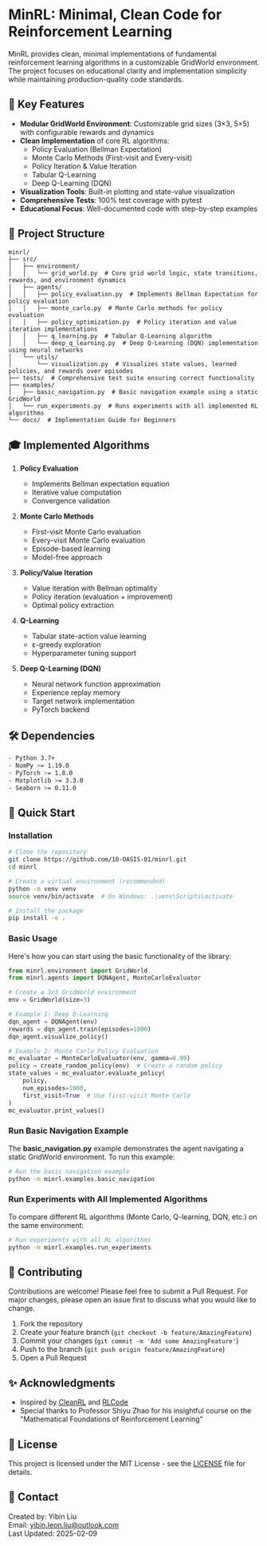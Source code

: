 # MinRL: Minimal, Clean Code for Reinforcement Learning

MinRL provides clean, minimal implementations of fundamental reinforcement learning algorithms in a customizable GridWorld environment. The project focuses on educational clarity and implementation simplicity while maintaining production-quality code standards.

## 🌟 Key Features

- **Modular GridWorld Environment**: Customizable grid sizes (3×3, 5×5) with configurable rewards and dynamics
- **Clean Implementation** of core RL algorithms:
  - Policy Evaluation (Bellman Expectation)
  - Monte Carlo Methods (First-visit and Every-visit)
  - Policy Iteration & Value Iteration
  - Tabular Q-Learning
  - Deep Q-Learning (DQN)
- **Visualization Tools**: Built-in plotting and state-value visualization
- **Comprehensive Tests**: 100% test coverage with pytest
- **Educational Focus**: Well-documented code with step-by-step examples


## 📁 Project Structure

```
minrl/
├── src/
│   ├── environment/       
│   │   └── grid_world.py  # Core grid world logic, state transitions, rewards, and environment dynamics
│   ├── agents/           
│   │   ├── policy_evaluation.py  # Implements Bellman Expectation for policy evaluation
│   │   ├── monte_carlo.py  # Monte Carlo methods for policy evaluation
│   │   ├── policy_optimization.py  # Policy iteration and value iteration implementations
│   │   ├── q_learning.py  # Tabular Q-Learning algorithm
│   │   └── deep_q_learning.py  # Deep Q-Learning (DQN) implementation using neural networks
│   └── utils/             
│       └── visualization.py  # Visualizes state values, learned policies, and rewards over episodes
├── tests/  # Comprehensive test suite ensuring correct functionality
├── examples/              
│   ├── basic_navigation.py  # Basic navigation example using a static GridWorld
│   └── run_experiments.py  # Runs experiments with all implemented RL algorithms
└── docs/  # Implementation Guide for Beginners
```

## 🎓 Implemented Algorithms

1. **Policy Evaluation**
   - Implements Bellman expectation equation
   - Iterative value computation
   - Convergence validation

2. **Monte Carlo Methods**
   - First-visit Monte Carlo evaluation
   - Every-visit Monte Carlo evaluation
   - Episode-based learning
   - Model-free approach

3. **Policy/Value Iteration**
   - Value iteration with Bellman optimality
   - Policy iteration (evaluation + improvement)
   - Optimal policy extraction

4. **Q-Learning**
   - Tabular state-action value learning
   - ε-greedy exploration
   - Hyperparameter tuning support

5. **Deep Q-Learning (DQN)**
   - Neural network function approximation
   - Experience replay memory
   - Target network implementation
   - PyTorch backend

## 🛠️ Dependencies

```bash
- Python 3.7+
- NumPy >= 1.19.0
- PyTorch >= 1.8.0
- Matplotlib >= 3.3.0
- Seaborn >= 0.11.0
```

## 🚀 Quick Start

### Installation

```bash
# Clone the repository
git clone https://github.com/10-OASIS-01/minrl.git
cd minrl

# Create a virtual environment (recommended)
python -m venv venv
source venv/bin/activate  # On Windows: .\venv\Scripts\activate

# Install the package
pip install -e .
```

### **Basic Usage**

Here's how you can start using the basic functionality of the library:

```python
from minrl.environment import GridWorld
from minrl.agents import DQNAgent, MonteCarloEvaluator

# Create a 3x3 GridWorld environment
env = GridWorld(size=3)

# Example 1: Deep Q-Learning
dqn_agent = DQNAgent(env)
rewards = dqn_agent.train(episodes=1000)
dqn_agent.visualize_policy()

# Example 2: Monte Carlo Policy Evaluation
mc_evaluator = MonteCarloEvaluator(env, gamma=0.99)
policy = create_random_policy(env)  # Create a random policy
state_values = mc_evaluator.evaluate_policy(
    policy,
    num_episodes=1000,
    first_visit=True  # Use first-visit Monte Carlo
)
mc_evaluator.print_values()
```

### **Run Basic Navigation Example**

The **basic_navigation.py** example demonstrates the agent navigating a static GridWorld environment. To run this example:

```bash
# Run the basic navigation example
python -m minrl.examples.basic_navigation
```

### **Run Experiments with All Implemented Algorithms**

To compare different RL algorithms (Monte Carlo, Q-learning, DQN, etc.) on the same environment:

```bash
# Run experiments with all RL algorithms
python -m minrl.examples.run_experiments
```

## 🤝 Contributing

Contributions are welcome! Please feel free to submit a Pull Request. For major changes, please open an issue first to discuss what you would like to change.

1. Fork the repository
2. Create your feature branch (`git checkout -b feature/AmazingFeature`)
3. Commit your changes (`git commit -m 'Add some AmazingFeature'`)
4. Push to the branch (`git push origin feature/AmazingFeature`)
5. Open a Pull Request

## ✨ Acknowledgments

- Inspired by [CleanRL](https://github.com/vwxyzjn/cleanrl) and [RLCode](https://github.com/rlcode/reinforcement-learning)
- Special thanks to Professor Shiyu Zhao for his insightful course on the "Mathematical Foundations of Reinforcement Learning"

## 📜 License

This project is licensed under the MIT License - see the [LICENSE](LICENSE) file for details.

## 🔗 Contact

Created by: Yibin Liu  
Email: [yibin.leon.liu@outlook.com](yibin.leon.liu@outlook.com)  
Last Updated: 2025-02-09

